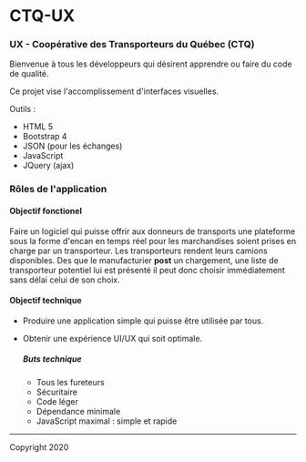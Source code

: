 # CTQ-UX

### UX - Coopérative des Transporteurs du Québec (CTQ)


Bienvenue à tous les développeurs qui désirent apprendre ou faire du code de qualité.

Ce projet vise l'accomplissement d'interfaces visuelles.

Outils :
- HTML 5
- Bootstrap 4
- JSON (pour les échanges)
- JavaScript
- JQuery (ajax)

### Rôles de l'application

#### Objectif fonctionel
Faire un logiciel qui puisse offrir aux donneurs de transports une plateforme sous la forme d'encan
en temps réel pour les marchandises soient prises en charge par un transporteur.  Les transporteurs 
rendent leurs camions disponibles.  Des que le manufacturier **post** un chargement, une liste de 
transporteur potentiel lui est présenté il peut donc choisir immédiatement sans délai celui de son choix. 


#### Objectif technique
- Produire une application simple qui puisse être utilisée par tous.
- Obtenir une expérience UI/UX qui soit optimale.

  ##### Buts technique
    - Tous les fureteurs
    - Sécuritaire
    - Code léger
    - Dépendance minimale
    - JavaScript maximal : simple et rapide

---
Copyright 2020
